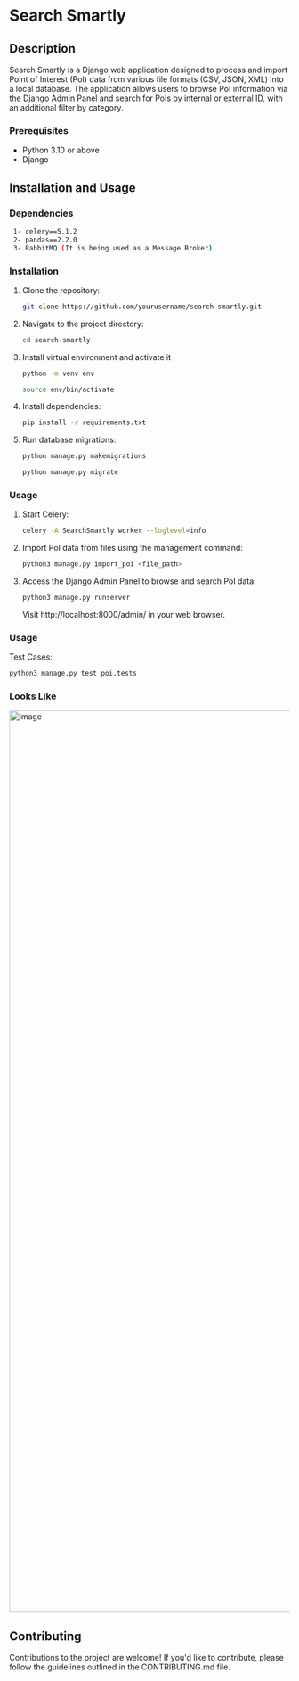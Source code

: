 # Search Smartly

## Description

Search Smartly is a Django web application designed to process and import Point of Interest (PoI) data from various file formats (CSV, JSON, XML) into a local database. The application allows users to browse PoI information via the Django Admin Panel and search for PoIs by internal or external ID, with an additional filter by category.


### Prerequisites
- Python 3.10 or above
- Django

## Installation and Usage


### Dependencies
  ```bash
   1- celery==5.1.2
   2- pandas==2.2.0
   3- RabbitMQ (It is being used as a Message Broker)
   ```
### Installation

1. Clone the repository:

   ```bash
   git clone https://github.com/yourusername/search-smartly.git
   ```

2. Navigate to the project directory:

   ```bash
   cd search-smartly
   ```

3. Install virtual environment and activate it

    ```bash
   python -m venv env
   ```

   ```bash
   source env/bin/activate
   ```

5. Install dependencies:

   ```bash
   pip install -r requirements.txt
   ```

6. Run database migrations:

   ```bash
   python manage.py makemigrations
   ```
   
   ```bash
   python manage.py migrate
   ```

### Usage

1. Start Celery:
   ```bash
   celery -A SearchSmartly worker --loglevel=info
   ```
     
2. Import PoI data from files using the management command:

   ```bash
   python3 manage.py import_poi <file_path>
   ```

3. Access the Django Admin Panel to browse and search PoI data:

   ```bash
   python3 manage.py runserver
   ```

   Visit http://localhost:8000/admin/ in your web browser.

### Usage

Test Cases:
```bash
python3 manage.py test poi.tests
```


### Looks Like
 <img width="1619" alt="image" src="https://github.com/Chsaleem31/search_smartly/assets/119432487/d7c79baa-166b-4d89-8267-7a69c755aa78">

## Contributing

Contributions to the project are welcome! If you'd like to contribute, please follow the guidelines outlined in the CONTRIBUTING.md file.

